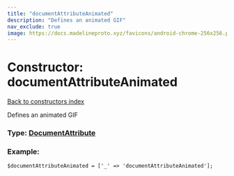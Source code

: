 ```yaml
---
title: "documentAttributeAnimated"
description: "Defines an animated GIF"
nav_exclude: true
image: https://docs.madelineproto.xyz/favicons/android-chrome-256x256.png
---
```

# Constructor: documentAttributeAnimated  
[Back to constructors index](/API_docs/constructors/index.html)



Defines an animated GIF




### Type: [DocumentAttribute](/API_docs/types/DocumentAttribute.html)


### Example:

```
$documentAttributeAnimated = ['_' => 'documentAttributeAnimated'];
```  
